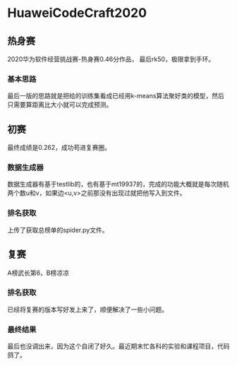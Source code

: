 # HuaweiCodeCraft2020

## 热身赛
2020华为软件经营挑战赛-热身赛0.46分作品， 最后rk50，极限拿到手环。

### 基本思路
最后一版的思路就是把给的训练集看成已经用k-means算法聚好类的模型，然后只需要算距离比大小就可以完成预测。

## 初赛
最终成绩是0.262，成功苟进复赛圈。

### 数据生成器
数据生成器有基于testlib的，也有基于mt19937的，完成的功能大概就是每次随机两个数u和v，如果边<u,v>之前那没有出现过就把他写入到文件。

### 排名获取
上传了获取总榜单的spider.py文件。

## 复赛
A榜武长第6，B榜凉凉

### 排名获取
已经将复赛的版本写好发上来了，顺便解决了一些小问题。

### 最终结果
最后也没调出来，因为这个自闭了好久。最近期末忙各科的实验和课程项目，代码鸽了。
